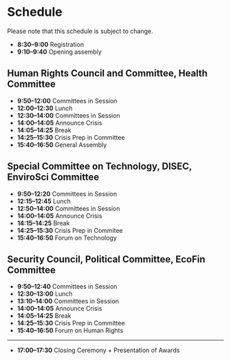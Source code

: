 # Schedule

Please note that this schedule is subject to change.

- **8:30–9:00** Registration
- **9:10–9:40** Opening assembly

## Human Rights Council and Committee, Health Committee
- **9:50–12:00** Committees in Session
- **12:00–12:30** Lunch
- **12:30–14:00** Committees in Session
- **14:00–14:05** Announce Crisis
- **14:05–14:25** Break
- **14:25–15:30** Crisis Prep in Committee
- **15:40–16:50** General Assembly

## Special Committee on Technology, DISEC, EnviroSci Committee
- **9:50–12:20** Committees in Session
- **12:15–12:45** Lunch
- **12:50–14:00** Committees in Session
- **14:00–14:05** Announce Crisis
- **14:15–14:25** Break
- **14:25–15:30** Crisis Prep in Commitee
- **15:40–16:50** Forum on Technology

## Security Council, Political Committee, EcoFin Committee
- **9:50–12:40** Committees in Session
- **12:30–13:00** Lunch
- **13:10–14:00** Committees in Session
- **14:00–14:05** Announce Crisis
- **14:05–14:25** Break
- **14:25–15:30** Crisis Prep in Committee
- **15:40–16:50** Forum on Human Rights

---
- **17:00–17:30** Closing Ceremony + Presentation of Awards
